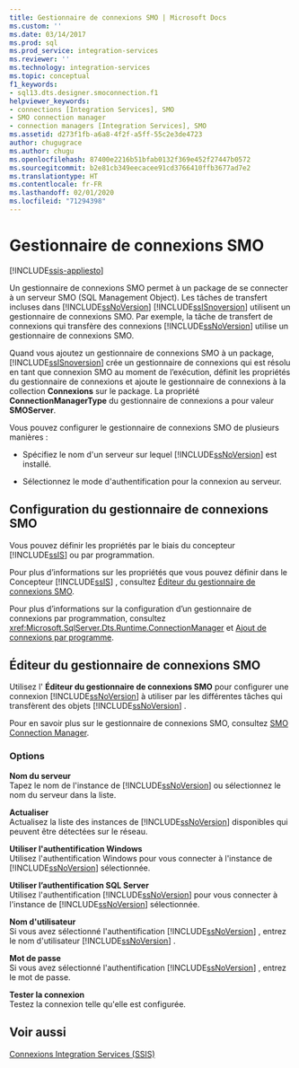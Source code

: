 ```yaml
---
title: Gestionnaire de connexions SMO | Microsoft Docs
ms.custom: ''
ms.date: 03/14/2017
ms.prod: sql
ms.prod_service: integration-services
ms.reviewer: ''
ms.technology: integration-services
ms.topic: conceptual
f1_keywords:
- sql13.dts.designer.smoconnection.f1
helpviewer_keywords:
- connections [Integration Services], SMO
- SMO connection manager
- connection managers [Integration Services], SMO
ms.assetid: d273f1fb-a6a8-4f2f-a5ff-55c2e3de4723
author: chugugrace
ms.author: chugu
ms.openlocfilehash: 87400e2216b51bfab0132f369e452f27447b0572
ms.sourcegitcommit: b2e81cb349eecacee91cd3766410ffb3677ad7e2
ms.translationtype: HT
ms.contentlocale: fr-FR
ms.lasthandoff: 02/01/2020
ms.locfileid: "71294398"
---
```

# <a name="smo-connection-manager"></a>Gestionnaire de connexions SMO

[!INCLUDE[ssis-appliesto](../../includes/ssis-appliesto-ssvrpluslinux-asdb-asdw-xxx.md)]


  Un gestionnaire de connexions SMO permet à un package de se connecter à un serveur SMO (SQL Management Object). Les tâches de transfert incluses dans [!INCLUDE[ssNoVersion](../../includes/ssnoversion-md.md)] [!INCLUDE[ssISnoversion](../../includes/ssisnoversion-md.md)] utilisent un gestionnaire de connexions SMO. Par exemple, la tâche de transfert de connexions qui transfère des connexions [!INCLUDE[ssNoVersion](../../includes/ssnoversion-md.md)] utilise un gestionnaire de connexions SMO.  
  
 Quand vous ajoutez un gestionnaire de connexions SMO à un package, [!INCLUDE[ssISnoversion](../../includes/ssisnoversion-md.md)] crée un gestionnaire de connexions qui est résolu en tant que connexion SMO au moment de l’exécution, définit les propriétés du gestionnaire de connexions et ajoute le gestionnaire de connexions à la collection **Connexions** sur le package. La propriété **ConnectionManagerType** du gestionnaire de connexions a pour valeur **SMOServer**.  
  
 Vous pouvez configurer le gestionnaire de connexions SMO de plusieurs manières :  
  
-   Spécifiez le nom d'un serveur sur lequel [!INCLUDE[ssNoVersion](../../includes/ssnoversion-md.md)] est installé.  
  
-   Sélectionnez le mode d'authentification pour la connexion au serveur.  
  
## <a name="configuration-of-the-smo-connection-manager"></a>Configuration du gestionnaire de connexions SMO  
 Vous pouvez définir les propriétés par le biais du concepteur [!INCLUDE[ssIS](../../includes/ssis-md.md)] ou par programmation.  
  
 Pour plus d’informations sur les propriétés que vous pouvez définir dans le Concepteur [!INCLUDE[ssIS](../../includes/ssis-md.md)] , consultez [Éditeur du gestionnaire de connexions SMO](../../integration-services/connection-manager/smo-connection-manager-editor.md).  
  
 Pour plus d’informations sur la configuration d’un gestionnaire de connexions par programmation, consultez <xref:Microsoft.SqlServer.Dts.Runtime.ConnectionManager> et [Ajout de connexions par programme](../../integration-services/building-packages-programmatically/adding-connections-programmatically.md).  
  
## <a name="smo-connection-manager-editor"></a>Éditeur du gestionnaire de connexions SMO
  Utilisez l' **Éditeur du gestionnaire de connexions SMO** pour configurer une connexion [!INCLUDE[ssNoVersion](../../includes/ssnoversion-md.md)] à utiliser par les différentes tâches qui transfèrent des objets [!INCLUDE[ssNoVersion](../../includes/ssnoversion-md.md)] .  
  
 Pour en savoir plus sur le gestionnaire de connexions SMO, consultez [SMO Connection Manager](../../integration-services/connection-manager/smo-connection-manager.md).  
  
### <a name="options"></a>Options  
 **Nom du serveur**  
 Tapez le nom de l'instance de [!INCLUDE[ssNoVersion](../../includes/ssnoversion-md.md)] ou sélectionnez le nom du serveur dans la liste.  
  
 **Actualiser**  
 Actualisez la liste des instances de [!INCLUDE[ssNoVersion](../../includes/ssnoversion-md.md)] disponibles qui peuvent être détectées sur le réseau.  
  
 **Utiliser l'authentification Windows**  
 Utilisez l'authentification Windows pour vous connecter à l'instance de [!INCLUDE[ssNoVersion](../../includes/ssnoversion-md.md)] sélectionnée.  
  
 **Utiliser l’authentification SQL Server**  
 Utilisez l'authentification [!INCLUDE[ssNoVersion](../../includes/ssnoversion-md.md)] pour vous connecter à l'instance de [!INCLUDE[ssNoVersion](../../includes/ssnoversion-md.md)] sélectionnée.  
  
 **Nom d'utilisateur**  
 Si vous avez sélectionné l'authentification [!INCLUDE[ssNoVersion](../../includes/ssnoversion-md.md)] , entrez le nom d'utilisateur [!INCLUDE[ssNoVersion](../../includes/ssnoversion-md.md)] .  
  
 **Mot de passe**  
 Si vous avez sélectionné l'authentification [!INCLUDE[ssNoVersion](../../includes/ssnoversion-md.md)] , entrez le mot de passe.  
  
 **Tester la connexion**  
 Testez la connexion telle qu'elle est configurée.  
  
## <a name="see-also"></a>Voir aussi  
 [Connexions Integration Services &#40;SSIS&#41;](../../integration-services/connection-manager/integration-services-ssis-connections.md)  
  
  
